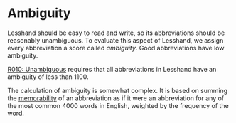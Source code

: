 # Ambiguity

<!-- def: ambiguity -->

Lesshand should be easy to read and write, so its abbreviations should be
reasonably unambiguous. To evaluate this aspect of Lesshand, we assign every
abbreviation a score called *ambiguity*. Good abbreviations have low ambiguity.

<!-- ref: r010-unambiguous -->
[R010: Unambiguous](reqs.md#r010-unambiguous) requires that all abbreviations in
Lesshand have an ambiguity of less than 1100.

The calculation of ambiguity is somewhat complex. It is based on summing the
[memorability](memorability.md) of an abbreviation as if it were an abbreviation
for any of the most common 4000 words in English, weighted by the frequency of
the word.
